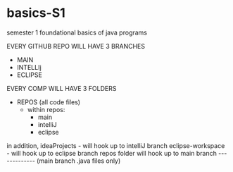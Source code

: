 # basics-S1
semester 1 foundational basics of java programs 


EVERY GITHUB REPO WILL HAVE 3 BRANCHES
  - MAIN
  - INTELLIj
  - ECLIPSE

EVERY COMP WILL HAVE 3 FOLDERS
  - REPOS (all code files)
      - within repos:
          - main
          - intelliJ
          - eclipse
       
  in addition, 
  ideaProjects - will hook up to intelliJ branch
  eclipse-workspace - will hook up to eclipse branch
  repos folder will hook up to main branch  -------------  (main branch .java files only)
